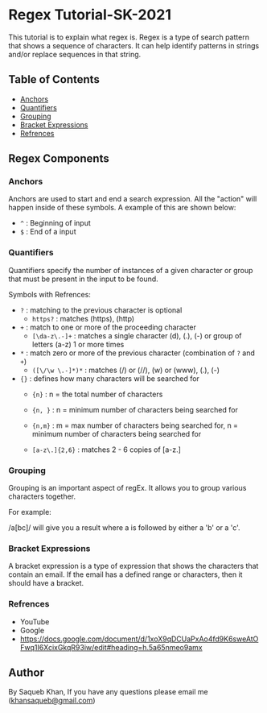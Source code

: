 # Regex Tutorial-SK-2021

This tutorial is to explain what regex is. Regex is a type of search pattern that shows a sequence of characters. It can help identify patterns in strings and/or replace sequences in that string.

## Table of Contents

- [Anchors](#anchors)
- [Quantifiers](#quantifiers)
- [Grouping](#grouping)
- [Bracket Expressions](#bracket-expressions)
- [Refrences](#refrences)

## Regex Components

### Anchors
Anchors are used to start and end a search expression. All the "action" will happen inside of these symbols. A example of this are shown below:
 * `^` : Beginning of input
 * `$` : End of a input

### Quantifiers
Quantifiers specify the number of instances of a given character or group that must be present in the input to be found.

Symbols with Refrences: 
* `?` : matching to the previous character is optional
    * `https?` : matches (https), (http)
* `+` : match to one or more of the proceeding character
    * `[\da-z\.-]+` : matches a single character (d), (.), (-) or group of letters (a-z) 1 or more times
* `*` : match zero or more of the previous character (combination of `?` and `+`)
    * `([\/\w \.-]*)*` : matches (/) or (//), (w) or (www), (.), (-)
* `{}` : defines how many characters will be searched for
    * `{n}` : n = the total number of characters
    * `{n, }` : n = minimum number of characters being searched for
    * `{n,m}` : m = max number of characters being searched for, n = minimum number of characters being searched for

    * `[a-z\.]{2,6}` : matches 2 - 6 copies of [a-z\.]

### Grouping
Grouping is an important aspect of regEx. It allows you to group various characters together.

For example:

/a[bc]/ will give you a result where a is followed by either a 'b' or a 'c'.

### Bracket Expressions
A bracket expression is a type of expression that shows the characters that contain an email. If the email has a defined range or characters, then it should have a bracket.

### Refrences
- YouTube
- Google
- https://docs.google.com/document/d/1xoX9qDCUaPxAo4fd9K6sweAtOFwq1I6XcixGkqR93iw/edit#heading=h.5a65nmeo9amx

## Author
By Saqueb Khan, If you have any questions please email me (khansaqueb@gmail.com)